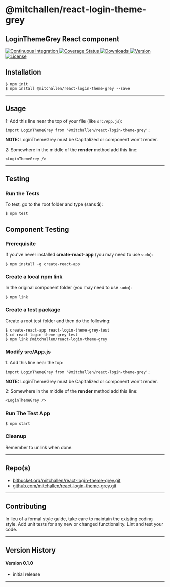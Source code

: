 @mitchallen/react-login-theme-grey
==
LoginThemeGrey React component
--

<p align="left">
  <a href="https://circleci.com/gh/mitchallen/react-login-theme-grey">
    <img src="https://img.shields.io/circleci/project/github/mitchallen/react-login-theme-grey.svg" alt="Continuous Integration">
  </a>
  <a href="https://codecov.io/gh/mitchallen/react-login-theme-grey">
    <img src="https://codecov.io/gh/mitchallen/react-login-theme-grey/branch/master/graph/badge.svg" alt="Coverage Status">
  </a>
  <a href="https://npmjs.org/package/@mitchallen/react-login-theme-grey">
    <img src="http://img.shields.io/npm/dt/@mitchallen/react-login-theme-grey.svg?style=flat-square" alt="Downloads">
  </a>
  <a href="https://npmjs.org/package/@mitchallen/react-login-theme-grey">
    <img src="http://img.shields.io/npm/v/@mitchallen/react-login-theme-grey.svg?style=flat-square" alt="Version">
  </a>
  <a href="https://npmjs.com/package/@mitchallen/react-login-theme-grey">
    <img src="https://img.shields.io/github/license/mitchallen/react-login-theme-grey.svg" alt="License"></a>
  </a>
</p>

## Installation

    $ npm init
    $ npm install @mitchallen/react-login-theme-grey --save
  
* * *

## Usage

1: Add this line near the top of your file (like ```src/App.js```):

```
import LoginThemeGrey from '@mitchallen/react-login-theme-grey';
```

__NOTE:__ LoginThemeGrey must be Capitalized or component won't render.

2: Somewhere in the middle of the __render__ method add this line:

```
<LoginThemeGrey />
```


* * *

## Testing

### Run the Tests

To test, go to the root folder and type (sans __$__):

    $ npm test
    
## Component Testing

### Prerequisite

If you've never installed __create-react-app__ (you may need to use ```sudo```):

```
$ npm install -g create-react-app
```

### Create a local npm link

In the original component folder (you may need to use ```sudo```):

```
$ npm link
```

### Create a test package

Create a root test folder and then do the following:

```
$ create-react-app react-login-theme-grey-test
$ cd react-login-theme-grey-test
$ npm link @mitchallen/react-login-theme-grey
```

### Modify src/App.js

1: Add this line near the top:

```
import LoginThemeGrey from '@mitchallen/react-login-theme-grey';
```

__NOTE:__ LoginThemeGrey must be Capitalized or component won't render.

2: Somewhere in the middle of the __render__ method add this line:

```
<LoginThemeGrey />
```

### Run The Test App

```
$ npm start
```

### Cleanup

Remember to unlink when done.
   
* * *
 
## Repo(s)

* [bitbucket.org/mitchallen/react-login-theme-grey.git](https://bitbucket.org/mitchallen/react-login-theme-grey.git)
* [github.com/mitchallen/react-login-theme-grey.git](https://github.com/mitchallen/react-login-theme-grey.git)

* * *

## Contributing

In lieu of a formal style guide, take care to maintain the existing coding style.
Add unit tests for any new or changed functionality. Lint and test your code.

* * *

## Version History

#### Version 0.1.0 

* initial release

* * *